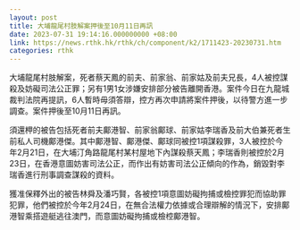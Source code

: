 ```yaml
---
layout: post
title: 大埔龍尾村肢解案押後至10月11日再訊
date: 2023-07-31 19:14:16.000000000 +08:00
link: https://news.rthk.hk/rthk/ch/component/k2/1711423-20230731.htm
categories: rthk
---
```


大埔龍尾村肢解案，死者蔡天鳳的前夫、前家翁、前家姑及前夫兄長，4人被控謀殺及妨礙司法公正罪；另有1男1女涉嫌安排部分被告離開香港。案件今日在九龍城裁判法院再提訊，6人暫時毋須答辯，控方再次申請將案件押後，以待警方進一步調查。案件押後至10月11日再訊。

須還柙的被告包括死者前夫鄺港智、前家翁鄺球、前家姑李瑞香及前大伯兼死者生前私人司機鄺港傑。其中鄺港智、鄺港傑、鄺球同被控1項謀殺罪，3人被控於今年2月21日，在大埔汀角路龍尾村某村屋地下內謀殺蔡天鳳；李瑞香則被控於2月23日，在香港意圖妨害司法公正，而作出有妨害司法公正傾向的作為，銷毀對李瑞香進行刑事調查謀殺的資料。

獲准保釋外出的被告林舜及潘巧賢，各被控1項意圖妨礙拘捕或檢控罪犯而協助罪犯罪，他們被控於今年2月24日，在無合法權力依據或合理辯解的情況下，安排鄺港智乘搭遊艇逃往澳門，而意圖妨礙拘捕或檢椌鄺港智。
